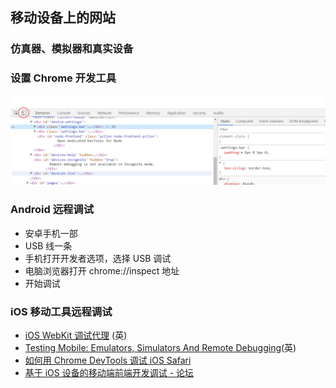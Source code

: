## 移动设备上的网站

### 仿真器、模拟器和真实设备

### 设置 Chrome 开发工具

![](https://raw.githubusercontent.com/byodian/logpic/master/%E6%A8%A1%E6%8B%9F%E5%99%A8.png)

### Android 远程调试

- 安卓手机一部
- USB 线一条
- 手机打开开发者选项，选择 USB 调试
- 电脑浏览器打开 chrome://inspect 地址
- 开始调试

### iOS 移动工具远程调试

- [iOS WebKit 调试代理](https://github.com/google/ios-webkit-debug-proxy) (英)
- [Testing Mobile: Emulators, Simulators And Remote Debugging](https://www.smashingmagazine.com/2014/09/testing-mobile-emulators-simulators-remote-debugging/)(英)
- [如何用 Chrome DevTools 调试 iOS Safari](https://sebastianblade.com/debug-ios-safari-with-chrome-devtools/)
- [基于 iOS 设备的移动端前端开发调试 - 论坛](https://discussions.youdaxue.com/t/ios/37374)



